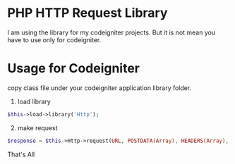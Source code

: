# PHP HTTP Request Library

I am using the library for my codeigniter projects.
But it is not mean you have to use only for codeigniter.

# Usage for Codeigniter

copy class file under your codeigniter application library folder.

1. load library

```php
$this->load->library('Http');
```

2. make request

```php
$response = $this->Http->request(URL, POSTDATA(Array), HEADERS(Array), CUSTOM(PUT|DELETE));
```

That's All
